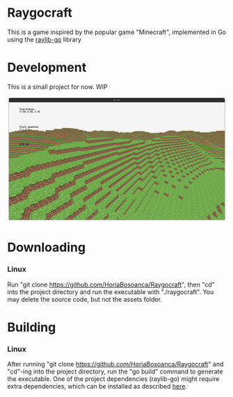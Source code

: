 # Raygocraft
This is a game inspired by the popular game "Minecraft",
implemented in Go using the [raylib-go](https://github.com/gen2brain/raylib-go) library
# Development
This is a small project for now. WIP

![](/assets/readme.png)
# Downloading
### Linux
Run "git clone https://github.com/HoriaBosoanca/Raygocraft",
then "cd" into the project directory and run the executable with "./raygocraft". 
You may delete the source code, but not the assets folder.
# Building
### Linux
After running "git clone https://github.com/HoriaBosoanca/Raygocraft"
and "cd"-ing into the project directory, run the "go build" command to generate the executable.
One of the project dependencies (raylib-go) might require extra dependencies, 
which can be installed as described [here](https://github.com/gen2brain/raylib-go?tab=readme-ov-file#requirements).